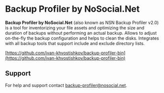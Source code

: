 # Backup Profiler by NoSocial.Net

**Backup Profiler by NoSocial.Net** (also known as NSN Backup Profiler v2.0) is a tool for inventorizing your file assets and optimizing the size and duration of backups without performing an actual backup. Allows to adjust on-the-fly the backup configuration and helps to clean the disks. Integrates with all backup tools that support include and exclude directory lists.

[https://github.com/ivan-khvostishkov/backup-profiler-bin](https://github.com/ivan-khvostishkov/backup-profiler-bin)

## Support
For help and support contact [backup-profiler@nosocial.net](mailto:backup-profiler@nosocial.net).
